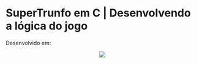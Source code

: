 # SuperTrunfo em C | Desenvolvendo a lógica do jogo

Desenvolvido em: 
<p align="center">
  <a href="https://skillicons.dev">
    <img src="https://skillicons.dev/icons?i=c" />
  </a>
</p>
